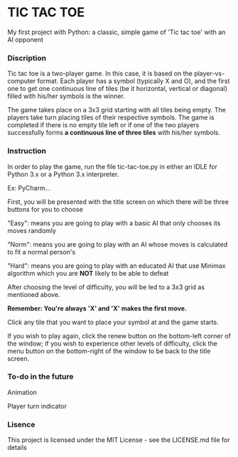 # TIC TAC TOE

My first project with Python: a classic, simple game of 'Tic tac toe' with an AI opponent

### Discription

Tic tac toe is a two-player game. In this case, it is based on the player-vs-computer format. Each player has a symbol (typically X and O), and the first one to get one continuous line of tiles (be it horizontal, vertical or diagonal) filled with his/her symbols is the winner.

The game takes place on a 3x3 grid starting with all tiles being empty. The players take turn placing tiles of their respective symbols. The game is completed if there is no empty tile left or if one of the two players successfully forms **a continuous line of three tiles** with his/her symbols.

### Instruction

In order to play the game, run the file tic-tac-toe.py in either an IDLE for Python 3.x or a Python 3.x interpreter.

Ex: PyCharm...

First, you will be presented with the title screen on which there will be three buttons for you to choose

  "Easy": means you are going to play with a basic AI that only chooses its moves randomly
  
  "Norm": means you are going to play with an AI whose moves is calculated to fit a normal person's
  
  "Hard": means you are going to play with an educated AI that use Minimax algorithm which you are **NOT** likely to be able to defeat
  
 After choosing the level of difficulty, you will be led to a 3x3 grid as mentioned above.
 
**Remember: You're always 'X' and 'X' makes the first move.**

Click any tile that you want to place your symbol at and the game starts.

If you wish to play again, click the renew button on the bottom-left corner of the window; if you wish to experience other levels of difficulty, click the menu button on the bottom-right of the window to be back to the title screen.

### To-do in the future

Animation

Player turn indicator

### Lisence

This project is licensed under the MIT License - see the LICENSE.md file for details
